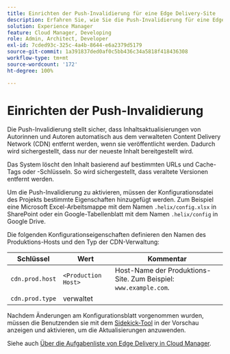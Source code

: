 ```yaml
---
title: Einrichten der Push-Invalidierung für eine Edge Delivery-Site
description: Erfahren Sie, wie Sie die Push-Invalidierung für eine Edge Delivery-Site konfigurieren, um effiziente Inhaltsaktualisierungen und die Caching-Kontrolle sicherzustellen.
solution: Experience Manager
feature: Cloud Manager, Developing
role: Admin, Architect, Developer
exl-id: 7cded93c-325c-4a4b-8644-e6a2379d5179
source-git-commit: 1a391837ded0af0c5bb436c34a5818f418436308
workflow-type: tm+mt
source-wordcount: '172'
ht-degree: 100%

---
```


# Einrichten der Push-Invalidierung

Die Push-Invalidierung stellt sicher, dass Inhaltsaktualisierungen von Autorinnen und Autoren automatisch aus dem verwalteten Content Delivery Network (CDN) entfernt werden, wenn sie veröffentlicht werden. Dadurch wird sichergestellt, dass nur der neueste Inhalt bereitgestellt wird.

Das System löscht den Inhalt basierend auf bestimmten URLs und Cache-Tags oder -Schlüsseln. So wird sichergestellt, dass veraltete Versionen entfernt werden.

Um die Push-Invalidierung zu aktivieren, müssen der Konfigurationsdatei des Projekts bestimmte Eigenschaften hinzugefügt werden. Zum Beispiel eine Microsoft Excel-Arbeitsmappe mit dem Namen `.helix/config.xlsx` in SharePoint oder ein Google-Tabellenblatt mit dem Namen `.helix/config` in Google Drive.

Die folgenden Konfigurationseigenschaften definieren den Namen des Produktions-Hosts und den Typ der CDN-Verwaltung:

| Schlüssel | Wert | Kommentar |
| --- | --- | --- |
| `cdn.prod.host` | `<Production Host>` | Host-Name der Produktions-Site. Zum Beispiel: `www.example.com`. |
| `cdn.prod.type` | verwaltet |   |

Nachdem Änderungen am Konfigurationsblatt vorgenommen wurden, müssen die Benutzenden sie mit dem [Sidekick-Tool](/help/edge/docs/sidekick.md) in der Vorschau anzeigen und aktivieren, um die Aktualisierungen anzuwenden.

Siehe auch [Über die Aufgabenliste von Edge Delivery in Cloud Manager](/help/implementing/cloud-manager/edge-delivery/introduction-to-edge-delivery-services.md#ed-todo-list).
